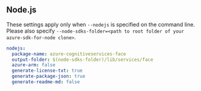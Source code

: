 ## Node.js

These settings apply only when `--nodejs` is specified on the command line.
Please also specify `--node-sdks-folder=<path to root folder of your azure-sdk-for-node clone>`.

``` yaml $(nodejs)
nodejs:
  package-name: azure-cognitiveservices-face
  output-folder: $(node-sdks-folder)/lib/services/face
  azure-arm: false
  generate-license-txt: true
  generate-package-json: true
  generate-readme-md: false
```
